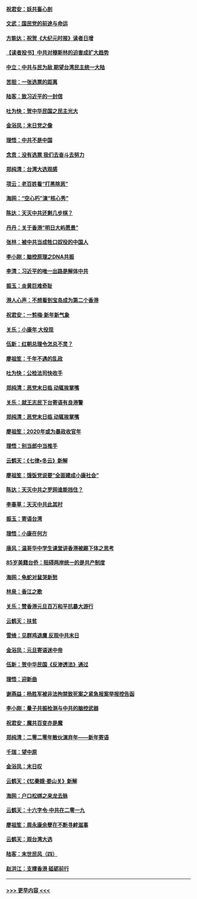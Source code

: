 #### [祝君安：妖共畜心剖](../pages/nsc993/n11794273.md?t=01160401) 
#### [文武：国民党的前途与命运](../pages/nsc993/n11794198.md?t=01160401) 
#### [方能达：祝贺《大纪元时报》读者日增](../pages/nsc993/n11793807.md?t=01160401) 
#### [【读者投书】中共对穆斯林的迫害成扩大趋势](../pages/nsc993/n11791371.md?t=01160401) 
#### [中立：中共与民为敌 期望台湾民主统一大陆](../pages/nsc993/n11790392.md?t=01160401) 
#### [苦胆：一张选票的距离](../pages/nsc993/n11788914.md?t=01160401) 
#### [陆客：致习近平的一封信](../pages/nsc993/n11788867.md?t=01160401) 
#### [吐为快：贺中华民国之民主光大](../pages/nsc993/n11788618.md?t=01160401) 
#### [金浴凤：末日党之像](../pages/nsc993/n11787475.md?t=01160401) 
#### [理悟：中共不是中国](../pages/nsc993/n11787463.md?t=01160401) 
#### [念贲：没有选票  我们去奋斗去努力](../pages/nsc993/n11787398.md?t=01160401) 
#### [郑纯清：台湾大选观感](../pages/nsc993/n11786210.md?t=01160401) 
#### [项云：老百姓看“打黑除恶”](../pages/nsc993/n11785398.md?t=01160401) 
#### [海网：“空心朽”演“核心秀”](../pages/nsc993/n11783874.md?t=01160401) 
#### [陈达：天灭中共还剩几步棋？](../pages/nsc993/n11783719.md?t=01160401) 
#### [丹丹：关于香港“明日大屿愿景”](../pages/nsc993/n11783273.md?t=01160401) 
#### [张林：被中共当成牲口奴役的中国人](../pages/nsc993/n11782397.md?t=01160401) 
#### [李小刚：脑控原理之DNA共振](../pages/nsc993/n11780962.md?t=01160401) 
#### [李清：习近平的唯一出路是解体中共](../pages/nsc993/n11780866.md?t=01160401) 
#### [振玉：炎黄巨难奇耻](../pages/nsc993/n11779632.md?t=01160401) 
#### [港人心声：不想看到宝岛成为第二个香港](../pages/nsc993/n11778817.md?t=01160401) 
#### [祝君安：一剪梅‧新年新气象](../pages/nsc993/n11776340.md?t=01160401) 
#### [关乐：小康年 大役现](../pages/nsc993/n11774213.md?t=01160401) 
#### [伍新：红朝总理令怎总不灵？](../pages/nsc993/n11770813.md?t=01160401) 
#### [廖祖笙：千年不遇的乱政](../pages/nsc993/n11770373.md?t=01160401) 
#### [吐为快：公检法司快收手](../pages/nsc993/n11770359.md?t=01160401) 
#### [郑纯清：恶党末日临 动辄挨掌嘴](../pages/nsc993/n11769912.md?t=01160401) 
#### [关乐：就王志民下台寄语有良港警](../pages/nsc993/n11769903.md?t=01160401) 
#### [郑纯清：恶党末日临 动辄挨掌嘴](../pages/nsc993/n11769356.md?t=01160401) 
#### [廖祖笙：2020年或为暴政收官年](../pages/nsc993/n11768216.md?t=01160401) 
#### [理悟：别当郎中当推手](../pages/nsc993/n11768243.md?t=01160401) 
#### [云鹤天：《七律▪冬云》新解](../pages/nsc993/n11768204.md?t=01160401) 
#### [廖祖笙：饿饭党说要“全面建成小康社会”](../pages/nsc993/n11767482.md?t=01160401) 
#### [陈达：天灭中共之罗网谁能挡住？](../pages/nsc993/n11767465.md?t=01160401) 
#### [李春草：天灭中共此其时](../pages/nsc993/n11767452.md?t=01160401) 
#### [振玉：寄语台湾](../pages/nsc993/n11767432.md?t=01160401) 
#### [理悟：小康在何方](../pages/nsc993/n11767394.md?t=01160401) 
#### [唐风：温哥华中学生课堂讲香港被踢下体之思考](../pages/nsc993/n11766848.md?t=01160401) 
#### [85岁美籍台侨：阻碍两岸统一的是共产制度](../pages/nsc993/n11765043.md?t=01160401) 
#### [海网：龟蛇对鼠哭新愁](../pages/nsc993/n11764895.md?t=01160401) 
#### [林泉：香江之歌](../pages/nsc993/n11764415.md?t=01160401) 
#### [关乐：赞香港元旦百万和平抗暴大游行](../pages/nsc993/n11764382.md?t=01160401) 
#### [云鹤天：扶贫](../pages/nsc993/n11764245.md?t=01160401) 
#### [雪绮：见群鸡退鹰  反观中共末日](../pages/nsc993/n11762112.md?t=01160401) 
#### [金浴凤：元旦寄语迷中帝](../pages/nsc993/n11761788.md?t=01160401) 
#### [伍新：贺中华民国《反渗透法》通过](../pages/nsc993/n11761994.md?t=01160401) 
#### [理悟：迎新曲](../pages/nsc993/n11761152.md?t=01160401) 
#### [谢燕益：杨胜军被非法拘禁致死案之紧急报案举报控告函](../pages/nsc993/n11756134.md?t=01160401) 
#### [李小刚：量子共振检测与中共的脑控武器](../pages/nsc993/n11754518.md?t=01160401) 
#### [祝君安：魔共百变亦是魔](../pages/nsc993/n11754469.md?t=01160401) 
#### [郑纯清：二零二零年散伙演弃年——新年寄语](../pages/nsc993/n11754195.md?t=01160401) 
#### [千瑞：望中原](../pages/nsc993/n11754159.md?t=01160401) 
#### [金浴凤：末日叹](../pages/nsc993/n11752359.md?t=01160401) 
#### [云鹤天：《忆秦娥‧娄山关》新解](../pages/nsc993/n11752348.md?t=01160401) 
#### [海网：户口松绑之来龙去脉](../pages/nsc993/n11752328.md?t=01160401) 
#### [云鹤天：十六字令‧中共在二零一九](../pages/nsc993/n11752305.md?t=01160401) 
#### [廖祖笙：周永康余孽在不断寻衅滋事](../pages/nsc993/n11751013.md?t=01160401) 
#### [云鹤天：观台湾大选](../pages/nsc993/n11751007.md?t=01160401) 
#### [陆客：末世民风（四）](../pages/nsc993/n11749203.md?t=01160401) 
#### [赵洪江：支撑香港 砥砺前行](../pages/nsc993/n11748482.md?t=01160401) 

----
#### [ >>> 更早内容 <<< ](../indexes/nsc993-earlier.md)

